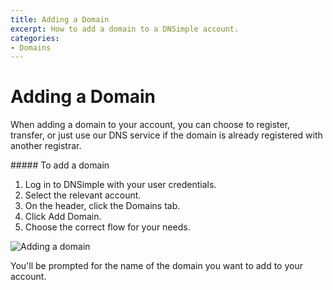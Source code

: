 ```yaml
---
title: Adding a Domain
excerpt: How to add a domain to a DNSimple account.
categories:
- Domains
---
```


# Adding a Domain

When adding a domain to your account, you can choose to register, transfer, or just use our DNS service if the domain is already registered with another registrar.

<div class="section-steps" markdown="1">
##### To add a domain

1.  Log in to DNSimple with your user credentials.
1.  Select the relevant account.
1.  On the header, click the <label>Domains</label> tab.
1.  Click <label>Add Domain</label>.
1.  Choose the correct flow for your needs.
</div>

![Adding a domain](/files/adding-a-domain.png)

You'll be prompted for the name of the domain you want to add to your account.
